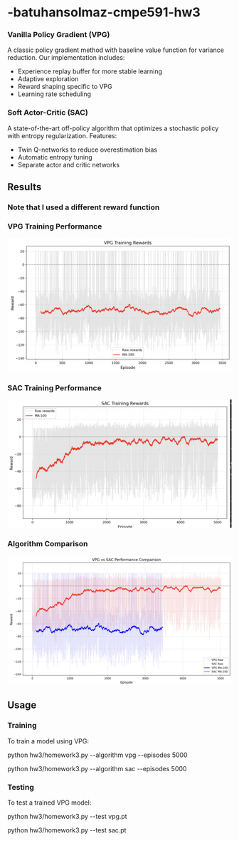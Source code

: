 # -batuhansolmaz-cmpe591-hw3



### Vanilla Policy Gradient (VPG)
A classic policy gradient method with baseline value function for variance reduction. Our implementation includes:
- Experience replay buffer for more stable learning
- Adaptive exploration
- Reward shaping specific to VPG
- Learning rate scheduling

### Soft Actor-Critic (SAC)
A state-of-the-art off-policy algorithm that optimizes a stochastic policy with entropy regularization. Features:
- Twin Q-networks to reduce overestimation bias
- Automatic entropy tuning
- Separate actor and critic networks


## Results

### Note that I used a different reward function


### VPG Training Performance
![VPG Training Curve](vpg.png)

### SAC Training Performance
![SAC Training Curve](sac.png)

### Algorithm Comparison
![Algorithm Comparison](comparison.png)

## Usage

### Training

To train a model using VPG:

python hw3/homework3.py --algorithm vpg --episodes 5000

python hw3/homework3.py --algorithm sac --episodes 5000


### Testing

To test a trained VPG model:

python hw3/homework3.py --test vpg.pt

python hw3/homework3.py --test sac.pt
